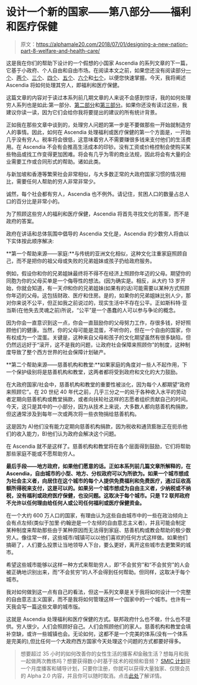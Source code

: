 # 设计一个新的国家——第八部分——福利和医疗保健

> 原文：<https://alphamale20.com/2018/07/01/designing-a-new-nation-part-8-welfare-and-health-care/>

这是我在你们的帮助下设计的一个假想的小国家 Ascendia 的系列文章的下一篇，它基于小政府、个人自由和自由市场。在阅读本文之前，如果您还没有阅读部分[一个](https://calebjonesblog.com/designing-new-nation-part-1/)、[两个](https://calebjonesblog.com/designing-new-nation-part-2-government/)、[三个](https://calebjonesblog.com/designing-a-new-nation-part-3-taxes/)、[四个](https://calebjonesblog.com/designing-new-nation-part-4-foreign-policy/)、[五个](https://calebjonesblog.com/designing-a-new-nation-part-5-the-military/)、[六个](https://calebjonesblog.com/designing-a-new-nation-part-6-monetary-policy/)和[七个](https://calebjonesblog.com/designing-a-new-nation-part-6-legal-system/)，以便您快速掌握。今天，我将阐述 Ascendia 将如何处理其穷人，即福利和医疗保健。

这篇文章的内容对于读过本系列前几期文章的人来说不会感到惊讶，我的如何处理穷人系列也是如此:第一部分、[第二部分](https://calebjonesblog.com/how-to-handle-the-poor-part-2/)和[第三部分](https://calebjonesblog.com/how-to-handle-the-poor-part-3/)。如果你还没有读过这些，我建议你读一读，因为它们会给你我将要提出的建议的所有统计背景。

正如我在那些文章中谈到的，处理穷人问题的第一步是不要做那些一开始就制造穷人的事情。因此，如何在 Ascendia 处理福利或医疗保健的第一个方面是，一开始几乎没有穷人。税率将会很低，这意味着穷人不需要赚很多钱来支付他们的生活费用。在 Ascendia 不会有会推高生活成本的印钞。没有工资或价格控制会使购买某些物品或找工作变得更加困难。将会有几乎为零的商业法规，因此将会有大量的企业需要工作或合同形式的帮助。诸如此类。

与新加坡和香港等繁荣社会非常相似，与大多数正常的大政府国家习惯的情况相比，需要任何人帮助的穷人非常非常少。

诚然，每个社会都有穷人，Ascendia 也不例外。请记住，贫困人口的数量占总人口的百分比是非常小的。

为了照顾这些穷人的福利和医疗保健，Ascendia 将首先寻找文化的答案，而不是政府的答案。

政府在讲话和总体氛围中倡导的 Ascendia 文化是，Ascendia 的少数穷人将由以下实体按此顺序解决:

**第一个帮助来源——家庭:**与传统的亚洲文化相似，这种文化注重家庭照顾自己，而不是把你的祖父母或失败的兄弟姐妹或孩子扔给政府服务。

例如，假设你和你的兄弟姐妹最终将不得不在经济上照顾你年迈的父母。期望你的同胞为你的父母买单是一个侮辱性的想法。(因为确实是。相反，从大约 13 岁开始，你就会知道，有一天*你*和你的兄弟姐妹(如果有的话)可能需要以某种方式照顾你年迈的父母。这包括财政、医疗和住房。是的，如果你的兄弟姐妹比别人少，那对你来说不公平，但正如我之前说过的，现实生活中不存在公平。正如斯科特·亚当斯(在他失去灵魂之前)所说，“公平”是一个愚蠢的人可以参与争论的概念。

因为你会一直意识到这一点，你会一直鼓励你的父母努力工作，存很多钱，好好照顾他们的健康。当然，你的父母可能是混蛋，不听你的，但在一个自由的国家，你有权成为一个混蛋。关键是，这种来自父母和孩子的文化期望虽然有很多缺陷，但仍然远远好于“滚开，这不是我的问题，让政府社会保障来照顾你”的制度，这种制度导致了整个西方世界的社会保障计划破产。

**第二个帮助来源——慈善机构和教堂:**如果家庭的角度对一些人不起作用，下一个保护级别将是慈善机构和教堂，这两者都将受到政府和文化的大力鼓励。

在大政府国家/社会中，慈善机构和教堂的重要性被淡化，因为每个人都期望“政府来照顾它”。在 20 世纪 40 年代之前，几乎三分之一的处于各种收入水平的劳动者定期向慈善机构或教堂捐款，或者向扶轮社这样的志愿者组织贡献自己的时间。今天，这只是其中的一小部分，因为从技术上来说，大多数人都向慈善机构捐款，但这通常涉及到每年一次或两次将一些衣物捐给慈善机构。

这是因为 A)他们没有能力定期向慈善机构捐款，因为税收和通货膨胀正在扼杀他们的收入能力，B)他们认为政府会解决这个问题。

在 Ascendia 就不是这样了。慈善机构和教堂将在各个层面得到鼓励，它们将帮助那些家庭不能或不愿帮助穷人。

**最后手段——地方政府，如果他们愿意的话。正如本系列前几篇文章所解释的，在 Ascendia，自由城市的小型、地方、分权政府可以为所欲为。如果一个城市想成为社会主义者，向居住在这个城市的每个人提供免费福利和免费医疗，通过征收高额所得税来支付，这是可以的。如果另一个城市想成为自由主义者，少纳税或不纳税，没有福利或政府医疗保健，也没问题。这取决于每个城市。只是 T2 联邦政府不允许以任何理由给任何人或公司任何福利或医疗保健资金。**

在一个大约 600 万人口的国家，有理由认为这些自由城市中的一些在政治倾向上会有点左倾(类似于加里·约翰逊是一个左倾的自由意志主义者)，并且可能会制定某种制度来帮助那些由于某种原因而无法得到家庭、慈善机构或教会帮助的极少数穷人。像往常一样，这些城市/城镇可以以他们喜欢的任何方式这样做。如果他们搞砸了，人们要么投票让当地领导人下台，要么更好，离开这些城市去更繁荣的城市。

希望这些城市能够以这样一种方式来帮助穷人，即“不会贫穷”和“不会贫穷”的人会被正确地识别出来，而“不会贫穷”的人不会得到任何帮助。但同样，这取决于每个城市。

我对如何做到这一点有自己的看法，但这一系列文章是关于我将如何设计一个完整的自由意志主义国家，而不是我将如何管理这样一个国家中的一个城市。也许有一天我会写一篇这些文章的城市版。

这就是 Ascendia 处理福利和医疗保健的方式。联邦政府什么也不做，什么也不提供。穷人很少。人们会照顾好自己。人们会照顾他们的家人。慈善机构和教堂会填补空缺，或许一些城镇也会。无论如何，这都不是一个完美的体系(没有一个体系是完美的),但比任何一个大政府西方国家今天处理这个问题的方式都要好得多。

> 想要超过 35 小时的如何改善你的女性生活的播客*和*金融生活？想每月和我一起做两次教练吗？想要获得数小时基于技术的视频和音频？ [SMIC 计划](https://alphamale20.kartra.com/page/vIL17)是一个月度播客和辅导计划，只要你注册，你就可以获得大量独家、仅限会员的 Alpha 2.0 内容，并且你可以随时取消。点击[此处](https://alphamale20.kartra.com/page/vIL17)了解详情。
> 
> 